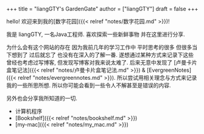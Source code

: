 +++
title = "liangGTY's GardenGate"
author = ["liangGTY"]
draft = false
+++

hello! 欢迎来到我的[数字花园]({{< relref "notes/数字花园.md" >}})!

我是 liangGTY, 一名Java工程师. 喜欢探索一些新鲜事物 并在这里进行分享.

为什么会有这个网站的存在 因为我前几年的学习工作中 平时思考的很多 但很多当下想到了 过后就忘了 也没有在深入的了解一番.
遂想通过某种方式来记录下这些 曾经也考虑过写博客, 但发现写博客对我来说太难了.
后来无意中发现了 [卢曼卡片盒笔记法]({{< relref "notes/卢曼卡片盒笔记法.md" >}}) &amp; [EvergreenNotes]({{< relref "notes/evergreennotes.md" >}}). 所以尝试用相关理念与方式来记录我的一些所思所想. 所以你可能会看到一些令人不解甚至是错误的内容.

另外也会分享我所知道的一切.

-   计算机程序
-   [Bookshelf]({{< relref "notes/bookshelf.md" >}})
-   [my-mac]({{< relref "notes/my_mac.md" >}})
